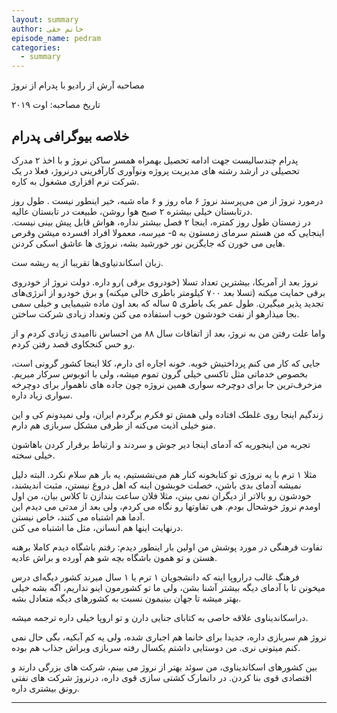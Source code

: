 ```yaml
---
layout: summary
author: خانم حقی
episode_name: pedram
categories:
  - summary
---
```

مصاحبه آرش از رادیو با پدرام از نروژ

تاریخ مصاحبه: اوت ۲۰۱۹

## خلاصه بیوگرافی پدرام

پدرام چندسالیست جهت ادامه تحصیل بهمراه همسر ساکن نروژ و با اخذ ۲ مدرک تحصیلی در ارشد رشته های مدیریت پروژه ونوآوری کارآفرینی درنروژ، فعلا در یک شرکت نرم افزاری مشغول به کاره.

 درمورد نروژ از من می‌پرسند نروژ ۶ ماه روز و ۶ ماه شبه، خیر اینطور نیست .
طول روز درتابستان خیلی بیشتره ۲ صبح هوا روشن، طبیعت در تابستان عالیه.  
در زمستان طول روز کمتره، اینجا ۲ فصل بیشتر نداره، هواش قابل پیش بینی نیست. اینجایی که من هستم سرمای زمستون به ۵- میرسه، معمولا افراد افسرده میشن وقرص هایی می خورن که جایگزین نور خورشید بشه، نروژی ها عاشق اسکی کردنن.

زبان اسکاندنیاوی‌ها تقریبا از یه ریشه ست.

نروژ بعد از آمریکا، بیشترین تعداد تسلا (خودروی برقی )رو داره. دولت نروژ از خودروی برقی حمایت میکنه (تسلا بعد ۷۰۰ کیلومتر باطری خالی میکنه) و برق خودرو از انرژی‌های تجدید پذیر میگیرن. طول عمر یک باطری ۵ ساله که بعد اون ماده شیمیایی و خیلی سمی بجا میذارهو از نفت خودشون خوب استفاده می کنن وتعداد زیادی شرکت ساختن.

واما علت رفتن من به نروژ، بعد از اتفاقات سال ۸۸ من احساس ناامیدی زیادی کردم و از رو حس کنجکاوی قصد رفتن کردم.

جایی که کار می کنم پرداختیش خوبه. خونه اجاره ای دارم، کلا اینجا کشور گرونی است، بخصوص خدماتی مثل تاکسی خیلی گرون تموم میشه، ولی با اتوبوس سرکار میریم. مزخرف‌ترین جا برای دوچرخه سواری همین نروژه چون جاده های ناهموار برای دوچرخه سواری زیاد داره.

زندگیم اینجا روی غلطک افتاده ولی همش تو فکرم برگردم ایران، ولی نمیدونم کی و این منو خیلی اذیت می‌کنه از طرفی مشکل سربازی هم دارم.

تجربه من اینجوریه که آدمای اینجا دیر جوش و سردند و ارتباط برقرار کردن باهاشون خیلی سخته.

مثلا ۱ ترم با یه نروژی تو کتابخونه کنار هم می‌نشستیم، یه بار هم سلام نکرد. البته دلیل نمیشه آدمای بدی باشن، خصلت خوبشون اینه که اهل دروغ نیستن، مثبت اندیشند، خودشون رو بالاتر از دیگران نمی بینن، مثلا فلان ساعت بندازن تا کلاس بیان، من اول اومدم نروژ خوشحال بودم. هی تفاوتها رو نگاه می کردم، ولی بعد از مدتی می دیدم این آدما هم اشتباه می کنند، خاص نیستن.  
 درنهایت اینها هم انسانن، مثل ما اشتباه می کنن.
 
 تفاوت فرهنگی در مورد پوشش من اولین بار اینطور دیدم: رفتم باشگاه دیدم کاملا برهنه هستن و تو همون باشگاه بچه شو هم آورده و براش عادیه.

 فرهنگ غالب دراروپا اینه که دانشجویان ۱ ترم یا ۱ سال میرند کشور دیگه‌ای درس میخونن تا با آدمای دیگه بیشتر آشنا بشن، ولی ما تو کشورمون اینو نداریم، اگه بشه خیلی بهتر میشه تا جهان بینیمون نسبت به کشورهای دیگه متعادل بشه.

دراسکاندیناوی علاقه خاصی  به کتابای جنایی دارن و تو اروپا خیلی داره ترجمه میشه.

نروژ هم سربازی داره، جدیدا برای خانما هم اجباری شده، ولی یه کم آبکیه، بگی حال نمی کنم میتونی نری. من دوستایی داشتم یکسال رفته سربازی وبراش جذاب هم بوده.

بین کشورهای اسکاندیناوی، من سوئد بهتر از نروژ می بینم، شرکت های بزرگی دارند و اقتصادی قوی بنا کردن. در دانمارک کشتی سازی قوی داره، درنروژ شرکت های نفتی رونق بیشتری داره.

---
